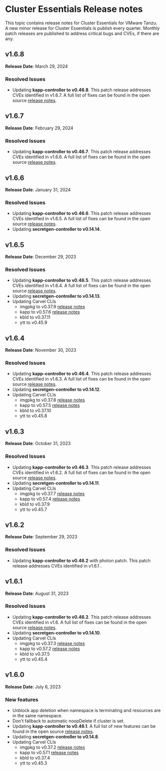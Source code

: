 # Cluster Essentials Release notes

This topic contains release notes for Cluster Essentials for VMware Tanzu. A new minor release for Cluster Essentials is publish every quarter. Monthly patch releases are published to address critical bugs and CVEs, if there are any.

## <a id='1-6-8'></a> v1.6.8

**Release Date**: March 29, 2024

### <a id='1-6-8-resolved-issues'></a> Resolved Issues
* Updating **kapp-controller to v0.46.8**. This patch release addresses CVEs identified in v1.6.7. A full list of fixes can be found in the open source [release notes](https://github.com/vmware-tanzu/carvel-kapp-controller/releases/tag/v0.46.8).


## <a id='1-6-7'></a> v1.6.7

**Release Date**: February 29, 2024

### <a id='1-6-7-resolved-issues'></a> Resolved Issues
* Updating **kapp-controller to v0.46.7**. This patch release addresses CVEs identified in v1.6.6. A full list of fixes can be found in the open source [release notes](https://github.com/vmware-tanzu/carvel-kapp-controller/releases/tag/v0.46.7).

## <a id='1-6-6'></a> v1.6.6

**Release Date**: January 31, 2024

### <a id='1-6-6-resolved-issues'></a> Resolved Issues
* Updating **kapp-controller to v0.46.6**. This patch release addresses CVEs identified in v1.6.5. A full list of fixes can be found in the open source [release notes](https://github.com/vmware-tanzu/carvel-kapp-controller/releases/tag/v0.46.6).
* Updating **secretgen-controller to v0.14.14**.

## <a id='1-6-5'></a> v1.6.5

**Release Date**: December 29, 2023

### <a id='1-6-5-resolved-issues'></a> Resolved Issues
* Updating **kapp-controller to v0.46.5**. This patch release addresses CVEs identified in v1.6.4. A full list of fixes can be found in the open source [release notes](https://github.com/vmware-tanzu/carvel-kapp-controller/releases/tag/v0.46.5).
* Updating **secretgen-controller to v0.14.13**.
* Updating Carvel CLIs
  * imgpkg to v0.37.9 [release notes](https://github.com/carvel-dev/imgpkg/releases/tag/v0.37.9)
  * kapp to v0.57.6 [release notes](https://github.com/carvel-dev/kapp/releases/tag/v0.57.6)
  * kbld to v0.37.11
  * ytt to v0.45.9

## <a id='1-6-4'></a> v1.6.4

**Release Date**: November 30, 2023

### <a id='1-6-4-resolved-issues'></a> Resolved Issues
* Updating **kapp-controller to v0.46.4**. This patch release addresses CVEs identified in v1.6.3. A full list of fixes can be found in the open source [release notes](https://github.com/vmware-tanzu/carvel-kapp-controller/releases/tag/v0.46.4).
* Updating **secretgen-controller to v0.14.12**.
* Updating Carvel CLIs
  * imgpkg to v0.37.8 [release notes](https://github.com/carvel-dev/imgpkg/releases/tag/v0.37.7)
  * kapp to v0.57.5 [release notes](https://github.com/carvel-dev/kapp/releases/tag/v0.57.4)
  * kbld to v0.37.10
  * ytt to v0.45.8

## <a id='1-6-3'></a> v1.6.3

**Release Date**: October 31, 2023

### <a id='1-6-3-resolved-issues'></a> Resolved Issues
* Updating **kapp-controller to v0.46.3**. This patch release addresses CVEs identified in v1.6.2. A full list of fixes can be found in the open source [release notes](https://github.com/vmware-tanzu/carvel-kapp-controller/releases/tag/v0.46.3).
* Updating **secretgen-controller to v0.14.11**.
* Updating Carvel CLIs
  * imgpkg to v0.37.7 [release notes](https://github.com/carvel-dev/imgpkg/releases/tag/v0.37.7)
  * kapp to v0.57.4 [release notes](https://github.com/carvel-dev/kapp/releases/tag/v0.57.4)
  * kbld to v0.37.9
  * ytt to v0.45.7

## <a id='1-6-2'></a> v1.6.2

**Release Date**: September 29, 2023

### <a id='1-6-2-resolved-issues'></a> Resolved Issues
* Updating **kapp-controller to v0.46.2** with photon patch. This patch release addresses CVEs identified in v1.6.1 .

## <a id='1-6-1'></a> v1.6.1

**Release Date**: August 31, 2023

### <a id='1-6-1-resolved-issues'></a> Resolved Issues
* Updating **kapp-controller to v0.46.2**. This patch release addresses CVEs identified in v1.6. A full list of fixes can be found in the open source [release notes](https://github.com/vmware-tanzu/carvel-kapp-controller/releases/tag/v0.46.2).
* Updating **secretgen-controller to v0.14.10**.
* Updating Carvel CLIs
  * imgpkg to v0.37.3 [release notes](https://github.com/carvel-dev/imgpkg/releases/tag/v0.37.1)
  * kapp to v0.57.2 [release notes](https://github.com/carvel-dev/kapp/releases/tag/v0.57.0)
  * kbld to v0.37.5
  * ytt to v0.45.4

## <a id='1-6'></a> v1.6.0

**Release Date**: July 6, 2023

### <a id='1-6-new-features'></a> New features
* Unblock app deletion when namespace is terminating and resources are in the same namespace.
* Don't fallback to automatic noopDelete if cluster is set.
* Updating **kapp-controller to v0.46.1**. A full list of new features can be found in the open source [release notes](https://github.com/carvel-dev/kapp-controller/releases/tag/v0.46.0).
* Updating **secretgen-controller to v0.14.8**.
* Updating Carvel CLIs
  * imgpkg to v0.37.2 [release notes](https://github.com/carvel-dev/imgpkg/releases/tag/v0.37.1)
  * kapp to v0.57.1 [release notes](https://github.com/carvel-dev/kapp/releases/tag/v0.57.0)
  * kbld to v0.37.4
  * ytt to v0.45.3
